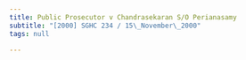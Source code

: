 ```yaml
---
title: Public Prosecutor v Chandrasekaran S/O Perianasamy
subtitle: "[2000] SGHC 234 / 15\_November\_2000"
tags: null

---
```


